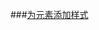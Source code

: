 
###[为元素添加样式][1]

[1]:https://developer.android.google.cn/guide/topics/ui/look-and-feel/themes?hl=zh-cn#Styles